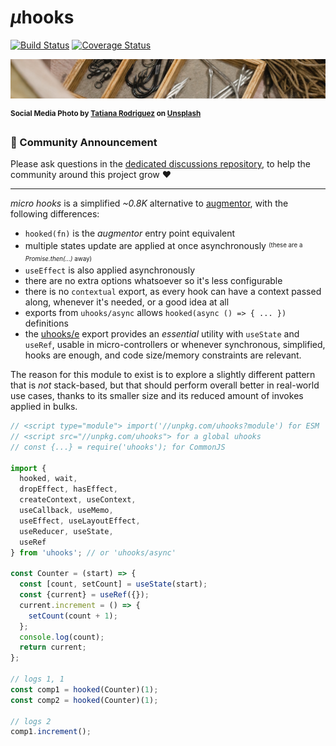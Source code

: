 # <em>µ</em>hooks

[![Build Status](https://travis-ci.com/WebReflection/uhooks.svg?branch=main)](https://travis-ci.com/WebReflection/uhooks) [![Coverage Status](https://coveralls.io/repos/github/WebReflection/uhooks/badge.svg?branch=main)](https://coveralls.io/github/WebReflection/uhooks?branch=main)

![hooks](./uhooks.jpg)

<sup>**Social Media Photo by [Tatiana Rodriguez](https://unsplash.com/@tata186) on [Unsplash](https://unsplash.com/)**</sup>

### 📣 Community Announcement

Please ask questions in the [dedicated discussions repository](https://github.com/WebReflection/discussions), to help the community around this project grow ♥

---

_micro hooks_ is a simplified _~0.8K_ alternative to [augmentor](https://github.com/WebReflection/augmentor#readme), with the following differences:

  * `hooked(fn)` is the *augmentor* entry point equivalent
  * multiple states update are applied at once asynchronously <sup><sub>(these are a *Promise.then(...)* away)</sub><sup>
  * `useEffect` is also applied asynchronously
  * there are no extra options whatsoever so it's less configurable
  * there is no `contextual` export, as every hook can have a context passed along, whenever it's needed, or a good idea at all
  * exports from `uhooks/async` allows `hooked(async () => { ... })` definitions
  * the [uhooks/e](./esm/e.js) export provides an *essential* utility with `useState` and `useRef`, usable in micro-controllers or whenever synchronous, simplified, hooks are enough, and code size/memory constraints are relevant.

The reason for this module to exist is to explore a slightly different pattern that is *not* stack-based, but that should perform overall better in real-world use cases, thanks to its smaller size and its reduced amount of invokes applied in bulks.

```js
// <script type="module"> import('//unpkg.com/uhooks?module') for ESM
// <script src="//unpkg.com/uhooks"> for a global uhooks
// const {...} = require('uhooks'); for CommonJS

import {
  hooked, wait,
  dropEffect, hasEffect,
  createContext, useContext,
  useCallback, useMemo,
  useEffect, useLayoutEffect,
  useReducer, useState,
  useRef
} from 'uhooks'; // or 'uhooks/async'

const Counter = (start) => {
  const [count, setCount] = useState(start);
  const {current} = useRef({});
  current.increment = () => {
    setCount(count + 1);
  };
  console.log(count);
  return current;
};

// logs 1, 1
const comp1 = hooked(Counter)(1);
const comp2 = hooked(Counter)(1);

// logs 2
comp1.increment();
```
